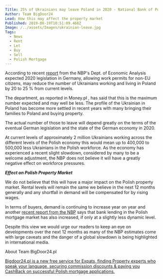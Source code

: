 ```yaml
---
Title: 25% of Ukrainians may leave Poland in 2020 - National Bank of Poland (NBP)
Author: Team BigDoor24
Lead: How this may affect the property market
Published: 2019-08-19T10:51:09.468Z
Image: /../assets/Images/ukrainian-leave.jpg
Tags:
  - News
  - Rent
  - Let
  - Buy
  - Sell
  - Polish Mortgage
---
```

According to recent [report](https://www.money.pl/gielda/nbp-liczba-ukraincow-pracujacych-w-polsce-zmniejszy-sie-o-20-25-w-ciagu-4-lat-6415172090214529a.html) from the NBP's Dept. of Economic Analysis expected 2020 legislation in Germany, allowing work permits for non-EU citizens, may reduce the number of Ukrainians working and living in Poland by 20 to 25 % from current levels.

The department, as reported in Money.pl , has said that this is the maximum number expected and may well be less. The profile of the Ukrainian in Poland has become more settled in recent years with many bringing their families to Poland and buying property. 

The actual number of those to leave will depend greatly on the terms of the eventual German legislation and the state of the German economy in 2020.

At current levels of approximately 2 million Ukrainians working across the different levels of the Polish economy this would mean up to 400,000 to 500,000 less Ukrainians in the Polish workforce. As the economy has experienced a recent slight slowdown, considered by many to be a welcome adjustment, the NBP does not believe it will have a greatly negative effect on workforce pressures.

**_Effect on Polish Property Market_**

We do not believe that this will have a major impact on the Polish property market. Rental levels will remain the same we believe in the next 12 months generally and any shortfall in demand will be compensated for by rising wages. 

In terms of buyers, demand is continuing to increase year on year and another [recent report from the NBP](http://www.nbp.pl/home.aspx?f=/aktualnosci/wiadomosci_2019/kredytowy2019_3.html) says that bank lending in the Polish mortgage market has also increased, if only at a slightly less dynamic level.

Despite this view we would urge our readers to keep an eye on developments over the next 12 months as many of the NBP estimates come with large caveats and the danger of  a global slowdown is being highlighted in international media.

About Team BigDoor24.pl

[Bigdoor24.pl is a new free service for Expats, finding Property experts who speak your language, securing commission discounts & paying you CashBack on successful Polish mortgage applications.](https://bigdoor24.pl/)
